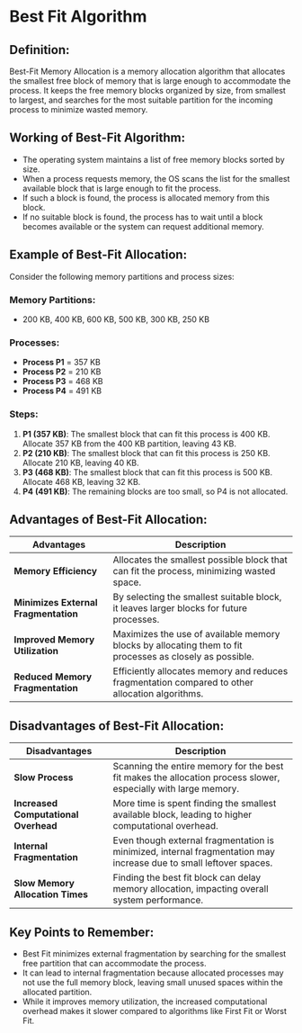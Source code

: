 # Best Fit Algorithm

## Definition:
Best-Fit Memory Allocation is a memory allocation algorithm that allocates the smallest free block of memory that is large enough to accommodate the process. It keeps the free memory blocks organized by size, from smallest to largest, and searches for the most suitable partition for the incoming process to minimize wasted memory.

## Working of Best-Fit Algorithm:
- The operating system maintains a list of free memory blocks sorted by size.
- When a process requests memory, the OS scans the list for the smallest available block that is large enough to fit the process.
- If such a block is found, the process is allocated memory from this block.
- If no suitable block is found, the process has to wait until a block becomes available or the system can request additional memory.

## Example of Best-Fit Allocation:
Consider the following memory partitions and process sizes:

### Memory Partitions:
- 200 KB, 400 KB, 600 KB, 500 KB, 300 KB, 250 KB

### Processes:
- **Process P1** = 357 KB  
- **Process P2** = 210 KB  
- **Process P3** = 468 KB  
- **Process P4** = 491 KB

### Steps:
1. **P1 (357 KB)**: The smallest block that can fit this process is 400 KB. Allocate 357 KB from the 400 KB partition, leaving 43 KB.
2. **P2 (210 KB)**: The smallest block that can fit this process is 250 KB. Allocate 210 KB, leaving 40 KB.
3. **P3 (468 KB)**: The smallest block that can fit this process is 500 KB. Allocate 468 KB, leaving 32 KB.
4. **P4 (491 KB)**: The remaining blocks are too small, so P4 is not allocated.

## Advantages of Best-Fit Allocation:

| **Advantages**              | **Description**                                                                 |
|-----------------------------|---------------------------------------------------------------------------------|
| **Memory Efficiency**        | Allocates the smallest possible block that can fit the process, minimizing wasted space. |
| **Minimizes External Fragmentation** | By selecting the smallest suitable block, it leaves larger blocks for future processes. |
| **Improved Memory Utilization** | Maximizes the use of available memory blocks by allocating them to fit processes as closely as possible. |
| **Reduced Memory Fragmentation** | Efficiently allocates memory and reduces fragmentation compared to other allocation algorithms. |

## Disadvantages of Best-Fit Allocation:

| **Disadvantages**            | **Description**                                                                 |
|-----------------------------|---------------------------------------------------------------------------------|
| **Slow Process**             | Scanning the entire memory for the best fit makes the allocation process slower, especially with large memory. |
| **Increased Computational Overhead** | More time is spent finding the smallest available block, leading to higher computational overhead. |
| **Internal Fragmentation**   | Even though external fragmentation is minimized, internal fragmentation may increase due to small leftover spaces. |
| **Slow Memory Allocation Times** | Finding the best fit block can delay memory allocation, impacting overall system performance. |

## Key Points to Remember:
- Best Fit minimizes external fragmentation by searching for the smallest free partition that can accommodate the process.
- It can lead to internal fragmentation because allocated processes may not use the full memory block, leaving small unused spaces within the allocated partition.
- While it improves memory utilization, the increased computational overhead makes it slower compared to algorithms like First Fit or Worst Fit.

